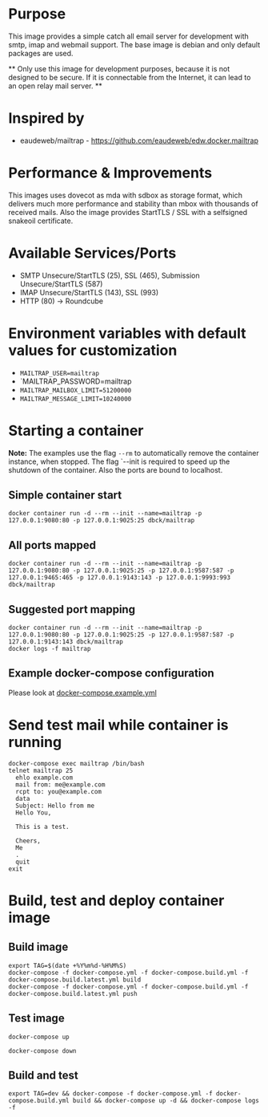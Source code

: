 # Purpose

This image provides a simple catch all email server for development with smtp, imap and webmail support. The base image is debian and only default packages are used.

** Only use this image for development purposes, because it is not designed to be secure. If it is connectable from the Internet, it can lead to an open relay mail server. **

# Inspired by

* eaudeweb/mailtrap - https://github.com/eaudeweb/edw.docker.mailtrap

# Performance & Improvements

This images uses dovecot as mda with sdbox as storage format, which delivers much more performance and stability than mbox with thousands of received mails. Also the image provides StartTLS / SSL with a selfsigned snakeoil certificate.

# Available Services/Ports

* SMTP Unsecure/StartTLS (25), SSL (465), Submission Unsecure/StartTLS (587)
* IMAP Unsecure/StartTLS (143), SSL (993)
* HTTP (80) -> Roundcube

# Environment variables with default values for customization

* `MAILTRAP_USER=mailtrap`
* `MAILTRAP_PASSWORD=mailtrap
* `MAILTRAP_MAILBOX_LIMIT=51200000`
* `MAILTRAP_MESSAGE_LIMIT=10240000`

# Starting a container

**Note:** The examples use the flag `--rm` to automatically remove the container instance, when stopped. The flag `--init is required to speed up the shutdown of the container. Also the ports are bound to localhost.

## Simple container start

```
docker container run -d --rm --init --name=mailtrap -p 127.0.0.1:9080:80 -p 127.0.0.1:9025:25 dbck/mailtrap
```

## All ports mapped

```
docker container run -d --rm --init --name=mailtrap -p 127.0.0.1:9080:80 -p 127.0.0.1:9025:25 -p 127.0.0.1:9587:587 -p 127.0.0.1:9465:465 -p 127.0.0.1:9143:143 -p 127.0.0.1:9993:993 dbck/mailtrap
```

## Suggested port mapping

```
docker container run -d --rm --init --name=mailtrap -p 127.0.0.1:9080:80 -p 127.0.0.1:9025:25 -p 127.0.0.1:9587:587 -p 127.0.0.1:9143:143 dbck/mailtrap
docker logs -f mailtrap
```

## Example docker-compose configuration

Please look at [docker-compose.example.yml](docker-compose.example.yml)

# Send test mail while container is running

```
docker-compose exec mailtrap /bin/bash
telnet mailtrap 25
  ehlo example.com
  mail from: me@example.com
  rcpt to: you@example.com
  data
  Subject: Hello from me
  Hello You,

  This is a test.

  Cheers,
  Me
  .
  quit
exit
```

# Build, test and deploy container image

## Build image

```
export TAG=$(date +%Y%m%d-%H%M%S)
docker-compose -f docker-compose.yml -f docker-compose.build.yml -f docker-compose.build.latest.yml build
docker-compose -f docker-compose.yml -f docker-compose.build.yml -f docker-compose.build.latest.yml push
```

## Test image

```
docker-compose up
```

```
docker-compose down
```

## Build and test

```
export TAG=dev && docker-compose -f docker-compose.yml -f docker-compose.build.yml build && docker-compose up -d && docker-compose logs -f
```